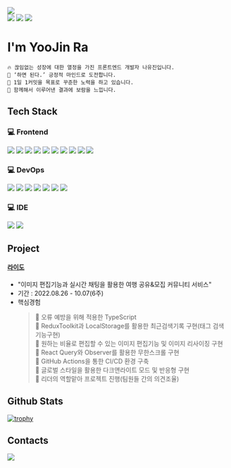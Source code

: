 <p>
  <img src="https://img.shields.io/badge/Smooth Communication-F7DF1E?style=flat-square"><br>
  <img src="https://img.shields.io/badge/Positive-CA4245?style=flat-square">
  <img src="https://img.shields.io/badge/Passionate-CA4245?style=flat-square">
  <img src="https://img.shields.io/badge/Persistence-CA4245?style=flat-square">
</p>

<h1>I'm YooJin Ra</h1>

```
🔥 끊임없는 성장에 대한 열정을 가진 프론트엔드 개발자 나유진입니다.
💪 ‘하면 된다.’ 긍정적 마인드로 도전합니다.
🌱 1일 1커밋을 목표로 꾸준한 노력을 하고 있습니다.
🚀 함께해서 이루어낸 결과에 보람을 느낍니다.
```

<h2>Tech Stack</h2>
<h3>💻 Frontend</h3>
<p>
  <img src="https://img.shields.io/badge/JavaScript-F7DF1E?style=for-the-badge&logo=JavaScript&logoColor=black">
  <img src="https://img.shields.io/badge/React-61DAFB?style=for-the-badge&logo=React&logoColor=black">
  <img src="https://img.shields.io/badge/TypeScript-3178C6?style=for-the-badge&logo=TypeScript&logoColor=black">
  <img src="https://img.shields.io/badge/Redux-764ABC?style=for-the-badge&logo=Redux&logoColor=white">
  <img src="https://img.shields.io/badge/React Query-FF4154?style=for-the-badge&logo=React Query&logoColor=white">
  <img src="https://img.shields.io/badge/Axios-5A29E4?style=for-the-badge&logo=Axios&logoColor=white">
  <img src="https://img.shields.io/badge/React Router-CA4245?style=for-the-badge&logo=React Router&logoColor=white">
  <img src="https://img.shields.io/badge/styled-components-DB7093?style=for-the-badge&logo=styled-components&logoColor=white">
  <img src="https://img.shields.io/badge/HTML5-E34F26?style=for-the-badge&logo=HTML5&logoColor=white">
  <img src="https://img.shields.io/badge/CSS3-1572B6?style=for-the-badge&logo=CSS3&logoColor=white">
</p>

<h3>💻 DevOps</h3>
<p>
  <img src="https://img.shields.io/badge/Amazon S3-569A31?style=for-the-badge&logo=Amazon S3&logoColor=white">
  <img src="https://img.shields.io/badge/Amazon CloudFront-E05243?style=for-the-badge">
  <img src="https://img.shields.io/badge/Amazon Route 53-F68536?style=for-the-badge">
  <img src="https://img.shields.io/badge/GitHub Actions-2088FF?style=for-the-badge&logo=GitHub Actions&logoColor=white">
  <img src="https://img.shields.io/badge/GitHub Pages-222222?style=for-the-badge&logo=GitHub Pages&logoColor=white">
  <img src="https://img.shields.io/badge/Heroku-430098?style=for-the-badge&logo=Heroku&logoColor=white">
  <img src="https://img.shields.io/badge/Vercel-000000?style=for-the-badge&logo=Vercel&logoColor=white">
</p>
<h3>💻 IDE</h3>
<p>
  <img src="https://img.shields.io/badge/Visual Studio Code-007ACC?style=for-the-badge&logo=Visual Studio Code&logoColor=white">
  <img src="https://img.shields.io/badge/Figma-F24E1E?style=for-the-badge&logo=Figma&logoColor=white">
</p>

## Project
#### [라이도](https://github.com/project-raidho/raidho_FE) 
- "이미지 편집기능과 실시간 채팅을 활용한 여행 공유&모집 커뮤니티 서비스"
- 기간 : 2022.08.26 - 10.07(6주)
- 핵심경험
  > 📌 오류 예방을 위해 적용한 TypeScript<br>
  > 📌 ReduxToolkit과 LocalStorage를 활용한 최근검색기록 구현(태그 검색 기능구현)<br>
  > 📌 원하는 비율로 편집할 수 있는 이미지 편집기능 및 이미지 리사이징 구현<br>
  > 📌 React Query와 Observer를 활용한 무한스크롤 구현<br>
  > 📌 GitHub Actions을 통한 CI/CD 환경 구축<br>
  > 📌 글로벌 스타일을 활용한 다크앤라이트 모드 및 반응형 구현<br>
  > 📌 리더의 역할맡아 프로젝트 진행(팀원들 간의 의견조율)<br>

<h2>Github Stats</h2>

[![trophy](https://github-profile-trophy.vercel.app/?username=YooJinRa&margin-w=15&margin-h=15)](https://github.com/ryo-ma/github-profile-trophy)

<h2>Contacts</h2>
<!-- <div>
  <a href="https://www.instagram.com/dev___yoo/">
    <img src="https://img.shields.io/badge/@dev___yoo-E4405F?style=flat-square&logo=Instagram&logoColor=white" height="28px"/>
  </a> -->
  <a href="mailto:dev.rayoojin@gmail.com"><img src="https://img.shields.io/badge/dev.rayoojin@gmail.com-EA4335?style=flat-square&logo=Gmail&logoColor=white"></a>
</div>

